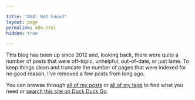 ```yaml
---

title: "404: Not Found"
layout: page
permalink: 404.html
hidden: true

---
```


This blog has been up since 2012 and, looking back, there were quite a number of posts that were off-topic, unhelpful, out-of-date, or just lame. To keep things clean and truncate the number of pages that were indexed for no good reason, I’ve removed a few posts from long ago.

You can browse through [all of my posts](/posts/) or [all of my tags](/tags/) to find what you need or [search this site on Duck Duck Go](https://duckduckgo.com/?q=site%3Awaleed.de).
